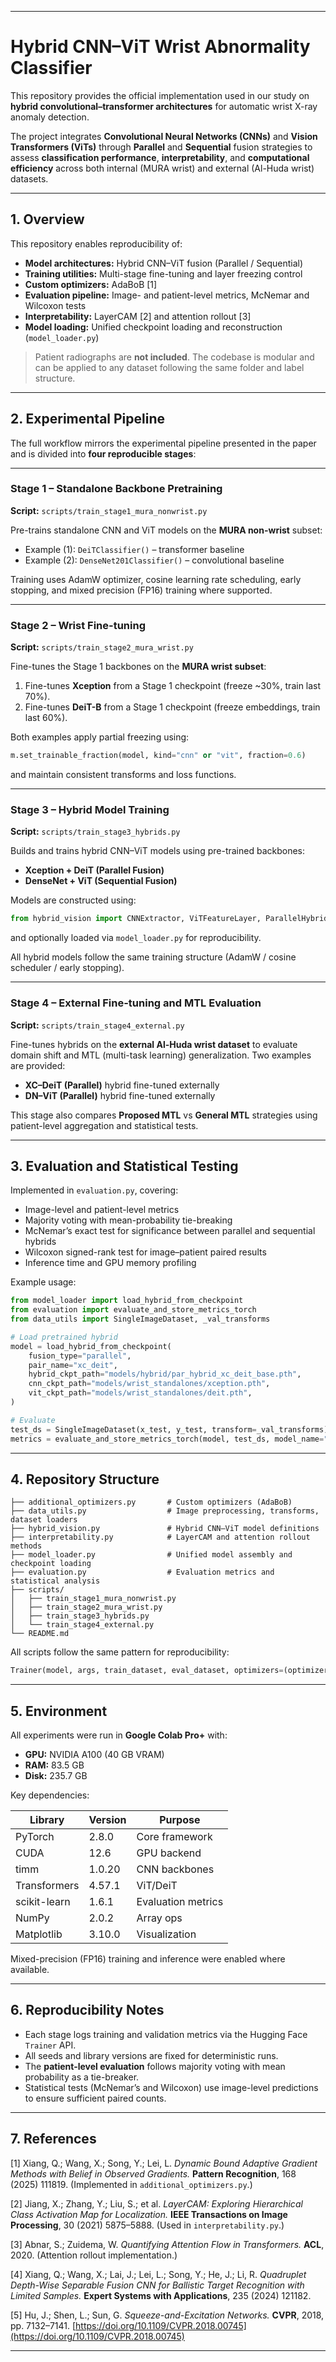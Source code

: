 
---

# Hybrid CNN–ViT Wrist Abnormality Classifier

This repository provides the official implementation used in our study on **hybrid convolutional–transformer architectures** for automatic wrist X-ray anomaly detection.

The project integrates **Convolutional Neural Networks (CNNs)** and **Vision Transformers (ViTs)** through **Parallel** and **Sequential** fusion strategies to assess **classification performance**, **interpretability**, and **computational efficiency** across both internal (MURA wrist) and external (Al-Huda wrist) datasets.

---

## 1. Overview

This repository enables reproducibility of:

* **Model architectures:** Hybrid CNN–ViT fusion (Parallel / Sequential)
* **Training utilities:** Multi-stage fine-tuning and layer freezing control
* **Custom optimizers:** AdaBoB [1]
* **Evaluation pipeline:** Image- and patient-level metrics, McNemar and Wilcoxon tests
* **Interpretability:** LayerCAM [2] and attention rollout [3]
* **Model loading:** Unified checkpoint loading and reconstruction (`model_loader.py`)

> Patient radiographs are **not included**.
> The codebase is modular and can be applied to any dataset following the same folder and label structure.

---

## 2. Experimental Pipeline

The full workflow mirrors the experimental pipeline presented in the paper and is divided into **four reproducible stages**:

---

### **Stage 1 – Standalone Backbone Pretraining**

**Script:** `scripts/train_stage1_mura_nonwrist.py`

Pre-trains standalone CNN and ViT models on the **MURA non-wrist** subset:

* Example (1): `DeiTClassifier()` – transformer baseline
* Example (2): `DenseNet201Classifier()` – convolutional baseline

Training uses AdamW optimizer, cosine learning rate scheduling, early stopping, and mixed precision (FP16) training where supported.

---

### **Stage 2 – Wrist Fine-tuning**

**Script:** `scripts/train_stage2_mura_wrist.py`

Fine-tunes the Stage 1 backbones on the **MURA wrist subset**:

1. Fine-tunes **Xception** from a Stage 1 checkpoint (freeze ~30%, train last 70%).
2. Fine-tunes **DeiT-B** from a Stage 1 checkpoint (freeze embeddings, train last 60%).

Both examples apply partial freezing using:

```python
m.set_trainable_fraction(model, kind="cnn" or "vit", fraction=0.6)
```

and maintain consistent transforms and loss functions.

---

### **Stage 3 – Hybrid Model Training**

**Script:** `scripts/train_stage3_hybrids.py`

Builds and trains hybrid CNN–ViT models using pre-trained backbones:

* **Xception + DeiT (Parallel Fusion)**
* **DenseNet + ViT (Sequential Fusion)**

Models are constructed using:

```python
from hybrid_vision import CNNExtractor, ViTFeatureLayer, ParallelHybridClassifier, SequentialHybridClassifier
```

and optionally loaded via `model_loader.py` for reproducibility.

All hybrid models follow the same training structure (AdamW / cosine scheduler / early stopping).

---

### **Stage 4 – External Fine-tuning and MTL Evaluation**

**Script:** `scripts/train_stage4_external.py`

Fine-tunes hybrids on the **external Al-Huda wrist dataset** to evaluate domain shift and MTL (multi-task learning) generalization.
Two examples are provided:

* **XC–DeiT (Parallel)** hybrid fine-tuned externally
* **DN–ViT (Parallel)** hybrid fine-tuned externally

This stage also compares **Proposed MTL** vs **General MTL** strategies using patient-level aggregation and statistical tests.

---

## 3. Evaluation and Statistical Testing

Implemented in `evaluation.py`, covering:

* Image-level and patient-level metrics
* Majority voting with mean-probability tie-breaking
* McNemar’s exact test for significance between parallel and sequential hybrids
* Wilcoxon signed-rank test for image–patient paired results
* Inference time and GPU memory profiling

Example usage:

```python
from model_loader import load_hybrid_from_checkpoint
from evaluation import evaluate_and_store_metrics_torch
from data_utils import SingleImageDataset, _val_transforms

# Load pretrained hybrid
model = load_hybrid_from_checkpoint(
    fusion_type="parallel",
    pair_name="xc_deit",
    hybrid_ckpt_path="models/hybrid/par_hybrid_xc_deit_base.pth",
    cnn_ckpt_path="models/wrist_standalones/xception.pth",
    vit_ckpt_path="models/wrist_standalones/deit.pth",
)

# Evaluate
test_ds = SingleImageDataset(x_test, y_test, transform=_val_transforms)
metrics = evaluate_and_store_metrics_torch(model, test_ds, model_name="Xception–DeiT (P)")
```

---

## 4. Repository Structure

```
├── additional_optimizers.py       # Custom optimizers (AdaBoB)
├── data_utils.py                  # Image preprocessing, transforms, dataset loaders
├── hybrid_vision.py               # Hybrid CNN–ViT model definitions
├── interpretability.py            # LayerCAM and attention rollout methods
├── model_loader.py                # Unified model assembly and checkpoint loading
├── evaluation.py                  # Evaluation metrics and statistical analysis
├── scripts/
│   ├── train_stage1_mura_nonwrist.py
│   ├── train_stage2_mura_wrist.py
│   ├── train_stage3_hybrids.py
│   └── train_stage4_external.py
└── README.md
```

All scripts follow the same pattern for reproducibility:

```python
Trainer(model, args, train_dataset, eval_dataset, optimizers=(optimizer, scheduler))
```

---

## 5. Environment

All experiments were run in **Google Colab Pro+** with:

* **GPU:** NVIDIA A100 (40 GB VRAM)
* **RAM:** 83.5 GB
* **Disk:** 235.7 GB

Key dependencies:

| Library      | Version | Purpose            |
| ------------ | ------- | ------------------ |
| PyTorch      | 2.8.0   | Core framework     |
| CUDA         | 12.6    | GPU backend        |
| timm         | 1.0.20  | CNN backbones      |
| Transformers | 4.57.1  | ViT/DeiT           |
| scikit-learn | 1.6.1   | Evaluation metrics |
| NumPy        | 2.0.2   | Array ops          |
| Matplotlib   | 3.10.0  | Visualization      |

Mixed-precision (FP16) training and inference were enabled where available.

---

## 6. Reproducibility Notes

* Each stage logs training and validation metrics via the Hugging Face `Trainer` API.
* All seeds and library versions are fixed for deterministic runs.
* The **patient-level evaluation** follows majority voting with mean probability as a tie-breaker.
* Statistical tests (McNemar’s and Wilcoxon) use image-level predictions to ensure sufficient paired counts.

---

## 7. References

[1] Xiang, Q.; Wang, X.; Song, Y.; Lei, L.
*Dynamic Bound Adaptive Gradient Methods with Belief in Observed Gradients.*
**Pattern Recognition**, 168 (2025) 111819.
(Implemented in `additional_optimizers.py`.)

[2] Jiang, X.; Zhang, Y.; Liu, S.; et al.
*LayerCAM: Exploring Hierarchical Class Activation Map for Localization.*
**IEEE Transactions on Image Processing**, 30 (2021) 5875–5888.
(Used in `interpretability.py`.)

[3] Abnar, S.; Zuidema, W.
*Quantifying Attention Flow in Transformers.*
**ACL**, 2020.
(Attention rollout implementation.)

[4] Xiang, Q.; Wang, X.; Lai, J.; Lei, L.; Song, Y.; He, J.; Li, R.
*Quadruplet Depth-Wise Separable Fusion CNN for Ballistic Target Recognition with Limited Samples.*
**Expert Systems with Applications**, 235 (2024) 121182.

[5] Hu, J.; Shen, L.; Sun, G.
*Squeeze-and-Excitation Networks.*
**CVPR**, 2018, pp. 7132–7141.
[https://doi.org/10.1109/CVPR.2018.00745](https://doi.org/10.1109/CVPR.2018.00745)

---

